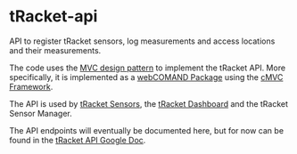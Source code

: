 # tRacket-api
API to register tRacket sensors, log measurements and access locations and their measurements.

The code uses the [MVC design pattern](https://en.wikipedia.org/wiki/Model%E2%80%93view%E2%80%93controller) to implement the tRacket API.  More specifically, it is implemented as a [webCOMAND Package](https://www.webcomand.com/docs/api/php/io_comand_package/) using the [cMVC Framework](https://www.webcomand.com/docs/api/php/io_comand_mvc/).

The API is used by [tRacket Sensors](https://github.com/CivicTechTO/proj-noisemeter-device), the [tRacket Dashboard](https://github.com/CivicTechTO/tRacket-dashboard) and the tRacket Sensor Manager.

The API endpoints will eventually be documented here, but for now can be found in the [tRacket API Google Doc](https://docs.google.com/document/d/1CJ5xTEEhl2W9Ikjd6QiF1yvooPhU_E1yJJCPvLu234s/).
